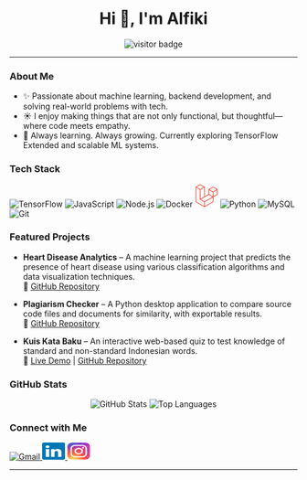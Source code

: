 <h1 align="center">Hi 👋, I'm Alfiki</h1>

<p align="center">
  <img src="https://visitor-badge.laobi.icu/badge?page_id=alfikiafan" alt="visitor badge"/>
</p>

---

### About Me

- ✨ Passionate about machine learning, backend development, and solving real-world problems with tech.
- ☀️ I enjoy making things that are not only functional, but thoughtful—where code meets empathy.
- 🌱 Always learning. Always growing. Currently exploring TensorFlow Extended and scalable ML systems.

### Tech Stack

<p align="left">
  <img src="https://cdn.jsdelivr.net/gh/devicons/devicon/icons/tensorflow/tensorflow-original.svg" alt="TensorFlow" width="40" height="40"/>
  <img src="https://cdn.jsdelivr.net/gh/devicons/devicon/icons/javascript/javascript-original.svg" alt="JavaScript" width="40" height="40"/>
  <img src="https://cdn.jsdelivr.net/gh/devicons/devicon/icons/nodejs/nodejs-original.svg" alt="Node.js" width="40" height="40"/>
  <img src="https://cdn.jsdelivr.net/gh/devicons/devicon/icons/docker/docker-original.svg" alt="Docker" width="40" height="40"/>
  <img src="https://raw.githubusercontent.com/devicons/devicon/refs/heads/master/icons/laravel/laravel-original.svg" alt="Laravel" width="40" height="40"/>
  <img src="https://cdn.jsdelivr.net/gh/devicons/devicon/icons/python/python-original.svg" alt="Python" width="40" height="40"/>
  <img src="https://cdn.jsdelivr.net/gh/devicons/devicon/icons/mysql/mysql-original.svg" alt="MySQL" width="40" height="40"/>
  <img src="https://cdn.jsdelivr.net/gh/devicons/devicon/icons/git/git-original.svg" alt="Git" width="40" height="40"/>
</p>

### Featured Projects

- **Heart Disease Analytics** – A machine learning project that predicts the presence of heart disease using various classification algorithms and data visualization techniques.  
  🔗 [GitHub Repository](https://github.com/alfikiafan/heart-disease-analytics)

- **Plagiarism Checker** – A Python desktop application to compare source code files and documents for similarity, with exportable results.  
  🔗 [GitHub Repository](https://github.com/alfikiafan/plagiarism-checker)

- **Kuis Kata Baku** – An interactive web-based quiz to test knowledge of standard and non-standard Indonesian words.  
  🔗 [Live Demo](https://alfikiafan.github.io/kuis-kata-baku/) | [GitHub Repository](https://github.com/alfikiafan/kuis-kata-baku)

### GitHub Stats

<div align="center">
  <img src="https://github-readme-stats.vercel.app/api?username=alfikiafan&show_icons=true&hide_border=true&bg_color=00000000&theme=github_dark_dimmed" alt="GitHub Stats"/>
  <img src="https://github-readme-stats.vercel.app/api/top-langs/?username=alfikiafan&layout=compact&hide_border=true&bg_color=00000000&theme=github_dark_dimmed" alt="Top Languages"/>
</div>

### Connect with Me

<p align="left">
  <a href="mailto:alfiki.diastama@gmail.com" target="_blank">
    <img src="https://img.shields.io/badge/Gmail-D14836?style=for-the-badge&logo=gmail&logoColor=white" alt="Gmail"/>
  </a>
  <a href="https://linkedin.com/in/alfiki" target="_blank">
    <img src="https://raw.githubusercontent.com/CLorant/readme-social-icons/main/medium/filled/linkedin.svg" alt="LinkedIn" height="30" width="40"/>
  </a>
  <a href="https://instagram.com/alfikiafan" target="_blank">
    <img src="https://raw.githubusercontent.com/CLorant/readme-social-icons/main/medium/filled/instagram.svg" alt="Instagram" height="30" width="40"/>
  </a>
</p>

---
